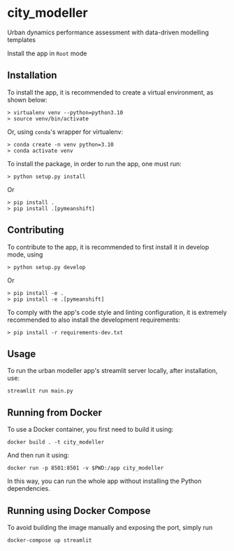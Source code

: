 # city_modeller
Urban dynamics performance assessment with data-driven modelling templates

 Install the app in `Root` mode

## Installation

To install the app, it is recommended to create a virtual environment, as shown below:

``` shell
> virtualenv venv --python=python3.10
> source venv/bin/activate
```

Or, using `conda`'s wrapper for virtualenv:

``` shell
> conda create -n venv python=3.10
> conda activate venv
```

To install the package, in order to run the app, one must run:

``` shell
> python setup.py install
```

Or

``` shell
> pip install .
> pip install .[pymeanshift]
```

## Contributing

To contribute to the app, it is recommended to first install it in develop mode, using

``` shell
> python setup.py develop
```

Or

``` shell
> pip install -e .
> pip install -e .[pymeanshift]
```

To comply with the app's code style and linting configuration, it is extremely recommended to also install the development requirements:

``` shell
> pip install -r requirements-dev.txt
```

## Usage

To run the urban modeller app's streamlit server locally, after installation, use:

``` shell
streamlit run main.py
```

## Running from Docker

To use a Docker container, you first need to build it using:

``` shell
docker build . -t city_modeller
```

And then run it using:

``` shell
docker run -p 8501:8501 -v $PWD:/app city_modeller
```

In this way, you can run the whole app without installing the Python dependencies.

## Running using Docker Compose

To avoid building the image manually and exposing the port, simply run

``` shell
docker-compose up streamlit
```